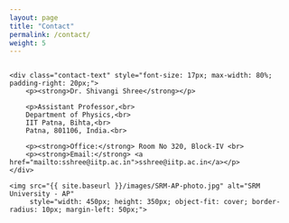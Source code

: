 ```yaml
---
layout: page
title: "Contact"
permalink: /contact/
weight: 5
---
```


<div class="contact-container" style="display: flex; justify-content: center; align-items: center;">

    <div class="contact-text" style="font-size: 17px; max-width: 80%; padding-right: 20px;">
        <p><strong>Dr. Shivangi Shree</strong></p>

        <p>Assistant Professor,<br>
        Department of Physics,<br>
        IIT Patna, Bihta,<br>
        Patna, 801106, India.<br>

        <p><strong>Office:</strong> Room No 320, Block-IV <br>
        <p><strong>Email:</strong> <a href="mailto:sshree@iitp.ac.in">sshree@iitp.ac.in</a></p>
    </div>

    <img src="{{ site.baseurl }}/images/SRM-AP-photo.jpg" alt="SRM University - AP" 
         style="width: 450px; height: 350px; object-fit: cover; border-radius: 10px; margin-left: 50px;">
</div>
